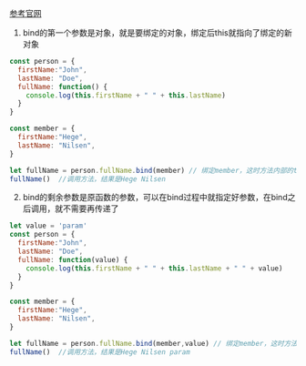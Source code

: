 
[参考官网](https://www.w3schools.com/js/js_function_bind.asp)

1. bind的第一个参数是对象，就是要绑定的对象，绑定后this就指向了绑定的新对象
```js
const person = {
  firstName:"John",
  lastName: "Doe",
  fullName: function() {
    console.log(this.firstName + " " + this.lastName)
  }
}

const member = {
  firstName:"Hege",
  lastName: "Nilsen",
}

let fullName = person.fullName.bind(member) // 绑定member，这时方法内部的this指向了member，而不是person
fullName()  //调用方法，结果是Hege Nilsen
```


2. bind的剩余参数是原函数的参数，可以在bind过程中就指定好参数，在bind之后调用，就不需要再传递了

```js
let value = 'param'
const person = {
  firstName:"John",
  lastName: "Doe",
  fullName: function(value) {
    console.log(this.firstName + " " + this.lastName + " " + value)
  }
}

const member = {
  firstName:"Hege",
  lastName: "Nilsen",
}

let fullName = person.fullName.bind(member,value) // 绑定member，这时方法内部的this指向了member，而不是person
fullName()  //调用方法，结果是Hege Nilsen param
```